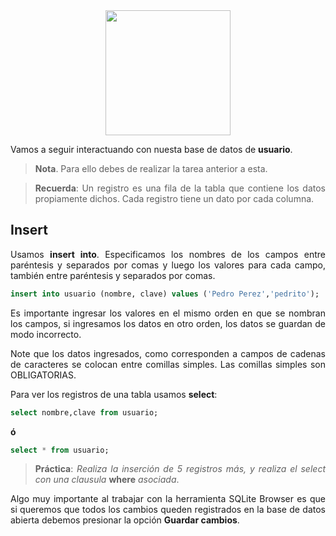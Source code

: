 <div align="justify">

<div align="center">
<img src="https://luciamonterorodriguez.com/wp-content/uploads/2021/03/computer-1331579_640.png" width="200px"/>
</div>

Vamos a seguir interactuando con nuesta base de datos de __usuario__.
> __Nota__. Para ello debes de  realizar la tarea anterior a esta.

> __Recuerda__: Un registro es una fila de la tabla que contiene los datos propiamente dichos. Cada registro tiene un dato por cada columna.

## Insert

Usamos __insert into__. Especificamos los nombres de los campos entre paréntesis y separados por comas y luego los valores para cada campo, también entre paréntesis y separados por comas.

```sql
insert into usuario (nombre, clave) values ('Pedro Perez','pedrito');
```

Es importante ingresar los valores en el mismo orden en que se nombran los campos, si ingresamos los datos en otro orden, los datos se guardan de modo incorrecto.

Note que los datos ingresados, como corresponden a campos de cadenas de caracteres se colocan entre comillas simples. Las comillas simples son OBLIGATORIAS.

Para ver los registros de una tabla usamos __select__:

```sql
select nombre,clave from usuario;
```
__ó__

```sql
select * from usuario;
```

> __Práctica__: _Realiza la inserción de 5 registros más, y realiza el select con una clausula_ __where__ _asociada_.

Algo muy importante al trabajar con la herramienta SQLite Browser es que si queremos que todos los cambios queden registrados en la base de datos abierta debemos presionar la opción __Guardar cambios__.

</div>